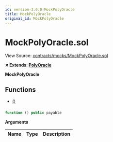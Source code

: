 ```yaml
---
id: version-3.0.0-MockPolyOracle
title: MockPolyOracle
original_id: MockPolyOracle
---
```


# MockPolyOracle.sol

View Source: [contracts/mocks/MockPolyOracle.sol](../../../contracts/mocks/MockPolyOracle.sol)

**↗ Extends: [PolyOracle](PolyOracle.md)**

**MockPolyOracle**

## Functions

- [()](#)

### 

```js
function () public payable
```

**Arguments**

| Name        | Type           | Description  |
| ------------- |------------- | -----|

